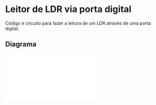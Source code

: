 # Leitor de LDR via porta digital
Código e circuito para fazer a leitura de um LDR através de uma porta digital.
## Diagrama
![](./Diagrama.PDF)
